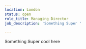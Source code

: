 ```yaml
---
location: London
status: open
role_title: Managing Director
job_description: 'Something Super '

---
```

Something Super cool here